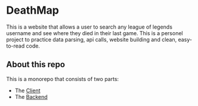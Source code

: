 # DeathMap
This is a website that allows a user to search any league of legends username and see where they died in their last game.
This is a personel project to practice data parsing, api calls, website building and clean, easy-to-read code.

## About this repo
This is a monorepo that consists of two parts:
- The [Client](/frontend-deathmap)
- The [Backend](/Backend)
